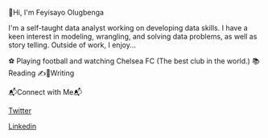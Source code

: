 👋Hi, I'm Feyisayo Olugbenga

I'm a self-taught data analyst working on developing data skills. I have a keen interest in modeling, wrangling, and solving data problems, as well as story telling. Outside of work, I enjoy...

⚽ Playing football and watching Chelsea FC (The best club in the world.)
📚 Reading
✍️📝Writing

📬Connect with Me📬

[Twitter](https://twitter.com/lacostey94)

[Linkedin](https://www.linkedin.com/in/feyisayo-olugbenga/)

